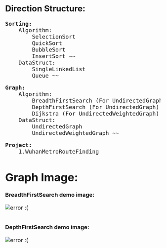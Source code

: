 <div style="font-size: 18px;">
<h2>Direction Structure:</h2>

<pre>
<b>Sorting:</b>
    Algorithm:
        SelectionSort
        QuickSort
        BubbleSort
        InsertSort ~~
    DataStruct:
        SingleLinkedList
        Queue ~~
</pre>

<pre>
<b>Graph:</b>
    Algorithm:
        BreadthFirstSearch (For UndirectedGraph)
        DepthFirstSearch (For UndirectedGraph)
        Dijkstra (For UndirectedWeightedGraph) ~~
    DataStruct:
        UndirectedGraph
        UndirectedWeightedGraph ~~
</pre>

<pre>
<b>Project:</b>
    1.WuhanMetroRouteFinding
</pre>


# Graph Image:
<b>BreadthFirstSearch demo image:</b><br><br>
<img src="https://vacant-github.oss-cn-beijing.aliyuncs.com/Python3-DataStruct-Algorithm/Graph/BreadthFirstSearch_Demo.png" alt="error :(">
<br><br><br>
<b>DepthFirstSearch demo image:</b><br><br>
<img src="https://vacant-github.oss-cn-beijing.aliyuncs.com/Python3-DataStruct-Algorithm/Graph/DepthFirstSearch_Demo.webp" alt="error :(">
</div>